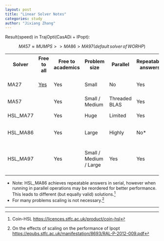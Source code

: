 ```yaml
---
layout: post
title: "Linear Solver Notes"
categories: study
author: "Jixiang Zhang"
---
```


Result(speed) in TrajOpti(CasADi + IPopt):

$$MA57 ≈ MUMPS >> MA86 > MA97 (default\,solver\,of\,WORHP)$$

<table>
   <tr>
      <th>Solver</th>
      <th>Free to all</th>
      <th>Free to academics</th>
      <th>Problem size</th>
      <th>Parallel</th>
      <th>Repeatable answers</th>
      <th class="wide">Notes</th>
   </tr>
   <tr>
      <td>MA27</td>
      <td><a href="https://licences.stfc.ac.uk/product/coin-hsl-archive">Yes</a></td>
      <td>Yes</td>
      <td>Small</td>
      <td>No</td>
      <td>Yes</td>
      <td class="note">Outdated, relatively slow</td>
   </tr>
   <tr>
      <td>MA57</td>
      <td></td>
      <td>Yes</td>
      <td>Small / Medium</td>
      <td>Threaded BLAS</td>
      <td>Yes</td>
   </tr>
   <tr>
      <td>HSL_MA77</td>
      <td></td>
      <td>Yes</td>
      <td>Huge</td>
      <td>Limited</td>
      <td>Yes</td>
      <td class="note">Out-of-core</td>
   </tr>
   <tr>
      <td>HSL_MA86</td>
      <td></td>
      <td>Yes</td>
      <td>Large</td>
      <td>Highly</td>
      <td>No*</td>
      <td class="note">Designed for multicore</td>
   </tr>
   <tr>
      <td>HSL_MA97</td>
      <td></td>
      <td>Yes</td>
      <td>Small / Medium / Large</td>
      <td>Yes</td>
      <td>Yes</td>
      <td class="note">Slower than HSL_MA86 on large problems</td>
   </tr>
</table>

* Note: HSL_MA86 achieves repeatable answers in serial, however when running in parallel operations may be reordered for better performance. This leads to different (but equally valid) solutions.[^1]
* For many problems scaling is not necessary.[^2]

---

[^1]: Coin-HSL <https://licences.stfc.ac.uk/product/coin-hsl>
[^2]: On the effects of scaling on the performance of Ipopt <https://epubs.stfc.ac.uk/manifestation/8693/RAL-P-2012-009.pdf>
